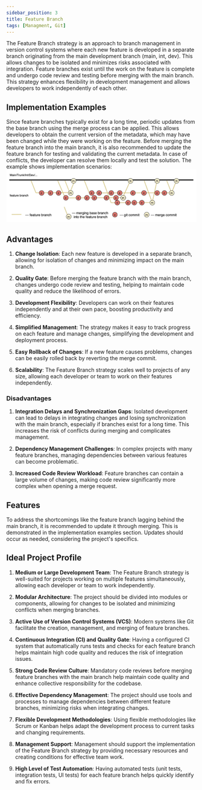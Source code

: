 ```yaml
---
sidebar_position: 3
title: Feature Branch
tags: [Managment, Git]
---
```


The Feature Branch strategy is an approach to branch management in version control systems where each new feature is developed in a separate branch originating from the main development branch (main, int, dev). This allows changes to be isolated and minimizes risks associated with integration. 
Feature branches exist until the work on the feature is complete and undergo code review and testing before merging with the main branch. 
This strategy enhances flexibility in development management and allows developers to work independently of each other.

## Implementation Examples

Since feature branches typically exist for a long time, periodic updates from the base branch using the merge process can be applied. This allows developers to obtain the current version of the metadata, which may have been changed while they were working on the feature. Before merging the feature branch into the main branch, it is also recommended to update the feature branch for testing and validating the current metadata. In case of conflicts, the developer can resolve them locally and test the solution. 
The example shows implementation scenarios:
![](../assets/Git_Feature_Branch.webp)
## Advantages

1. **Change Isolation**: Each new feature is developed in a separate branch, allowing for isolation of changes and minimizing impact on the main branch.

2. **Quality Gate**: Before merging the feature branch with the main branch, changes undergo code review and testing, helping to maintain code quality and reduce the likelihood of errors.

3. **Development Flexibility**: Developers can work on their features independently and at their own pace, boosting productivity and efficiency.

4. **Simplified Management**: The strategy makes it easy to track progress on each feature and manage changes, simplifying the development and deployment process.

5. **Easy Rollback of Changes**: If a new feature causes problems, changes can be easily rolled back by reverting the merge commit.

6. **Scalability**: The Feature Branch strategy scales well to projects of any size, allowing each developer or team to work on their features independently.

### Disadvantages

1. **Integration Delays and Synchronization Gaps**: Isolated development can lead to delays in integrating changes and losing synchronization with the main branch, especially if branches exist for a long time. This increases the risk of conflicts during merging and complicates management.

2. **Dependency Management Challenges**: In complex projects with many feature branches, managing dependencies between various features can become problematic.

3. **Increased Code Review Workload**: Feature branches can contain a large volume of changes, making code review significantly more complex when opening a merge request.

## Features

To address the shortcomings like the feature branch lagging behind the main branch, it is recommended to update it through merging. This is demonstrated in the implementation examples section. 
Updates should occur as needed, considering the project's specifics.

## Ideal Project Profile

1. **Medium or Large Development Team**: The Feature Branch strategy is well-suited for projects working on multiple features simultaneously, allowing each developer or team to work independently.

2. **Modular Architecture**: The project should be divided into modules or components, allowing for changes to be isolated and minimizing conflicts when merging branches.

3. **Active Use of Version Control Systems (VCS)**: Modern systems like Git facilitate the creation, management, and merging of feature branches.

4. **Continuous Integration (CI) and Quality Gate**: Having a configured CI system that automatically runs tests and checks for each feature branch helps maintain high code quality and reduces the risk of integration issues.

5. **Strong Code Review Culture**: Mandatory code reviews before merging feature branches with the main branch help maintain code quality and enhance collective responsibility for the codebase.

6. **Effective Dependency Management**: The project should use tools and processes to manage dependencies between different feature branches, minimizing risks when integrating changes.

7. **Flexible Development Methodologies**: Using flexible methodologies like Scrum or Kanban helps adapt the development process to current tasks and changing requirements.

8. **Management Support**: Management should support the implementation of the Feature Branch strategy by providing necessary resources and creating conditions for effective team work.

9. **High Level of Test Automation**: Having automated tests (unit tests, integration tests, UI tests) for each feature branch helps quickly identify and fix errors.

